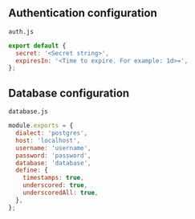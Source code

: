 
## Authentication configuration

`auth.js`

```javascript
export default {
  secret: '<Secret string>',
  expiresIn: '<Time to expire. For example: 1d>=',
};
```

## Database configuration

`database.js`

```javascript
module.exports = {
  dialect: 'postgres',
  host: 'localhost',
  username: 'username',
  password: 'password',
  database: 'database',
  define: {
    timestamps: true,
    underscored: true,
    underscoredAll: true,
  },
};
```
